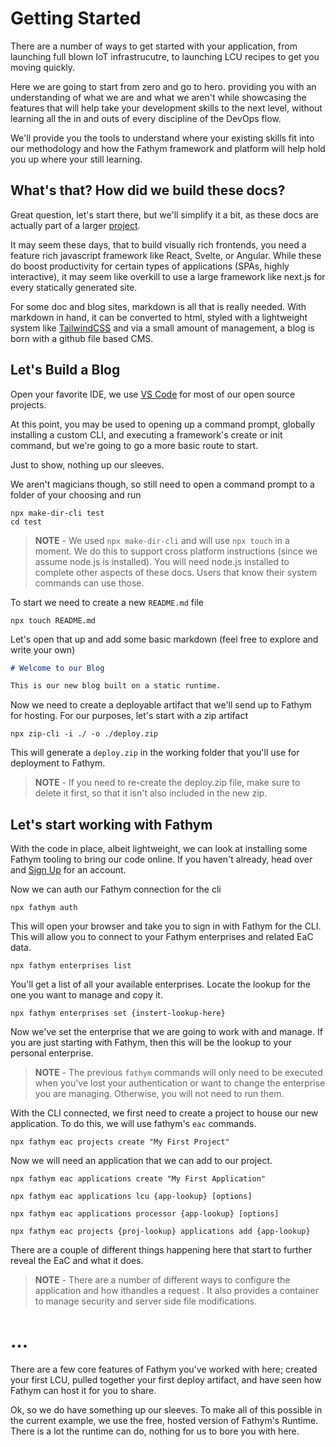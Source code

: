 # Getting Started

There are a number of ways to get started with your application, from launching full blown IoT infrastrucutre, to launching LCU recipes to get you moving quickly.

Here we are going to start from zero and go to hero. providing you with an understanding of what we are and what we aren't while showcasing the features that will help take your development skills to the next level, without learning all the in and outs of every discipline of the DevOps flow.

We'll provide you the tools to understand where your existing skills fit into our methodology and how the Fathym framework and platform will help hold you up where your still learning.

## What's that? How did we build these docs?

Great question, let's start there, but we'll simplify it a bit, as these docs are actually part of a larger [project](https://github.com/fathym/eac/docs).

It may seem these days, that to build visually rich frontends, you need a feature rich javascript framework like React, Svelte, or Angular. While these do boost productivity for certain types of applications (SPAs, highly interactive), it may seem like overkill to use a large framework like next.js for every statically generated site.

For some doc and blog sites, markdown is all that is really needed. With markdown in hand, it can be converted to html, styled with a lightweight system like [TailwindCSS](https://tailwindcss.com/docs/typography-plugin) and via a small amount of management, a blog is born with a github file based CMS.

## Let's Build a Blog

Open your favorite IDE, we use [VS Code](https://code.visualstudio.com/download) for most of our open source projects.

At this point, you may be used to opening up a command prompt, globally installing a custom CLI, and executing a framework's create or init command, but we're going to go a more basic route to start.

Just to show, nothing up our sleeves.

We aren't magicians though, so still need to open a command prompt to a folder of your choosing and run

```cli
npx make-dir-cli test
cd test
```

> **NOTE** - We used `npx make-dir-cli` and will use `npx touch` in a moment. We do this to support cross platform instructions (since we assume node.js is installed). You will need node.js installed to complete other aspects of these docs. Users that know their system commands can use those.

To start we need to create a new `README.md` file

```cli
npx touch README.md
```

Let's open that up and add some basic markdown (feel free to explore and write your own)

```markdown
# Welcome to our Blog

This is our new blog built on a static runtime.
```

Now we need to create a deployable artifact that we'll send up to Fathym for hosting. For our purposes, let's start with a zip artifact

```cli
npx zip-cli -i ./ -o ./deploy.zip
```

This will generate a `deploy.zip` in the working folder that you'll use for deployment to Fathym.

> **NOTE** - If you need to re-create the deploy.zip file, make sure to delete it first, so that it isn't also included in the new zip.

## Let's start working with Fathym

With the code in place, albeit lightweight, we can look at installing some Fathym tooling to bring our code online. If you haven't already, head over and [Sign Up](https://www.fathym.com/dashboard) for an account.

Now we can auth our Fathym connection for the cli

```cli
npx fathym auth
```

This will open your browser and take you to sign in with Fathym for the CLI. This will allow you to connect to your Fathym enterprises and related EaC data.

```cli
npx fathym enterprises list
```

You'll get a list of all your available enterprises. Locate the lookup for the one you want to manage and copy it.

```cli
npx fathym enterprises set {instert-lookup-here}
```

Now we've set the enterprise that we are going to work with and manage. If you are just starting with Fathym, then this will be the lookup to your personal enterprise.

> **NOTE** - The previous `fathym` commands will only need to be executed when you've lost your authentication or want to change the enterprise you are managing. Otherwise, you will not need to run them.

With the CLI connected, we first need to create a project to house our new application. To do this, we will use fathym's `eac` commands.

```cli
npx fathym eac projects create "My First Project"
```

Now we will need an application that we can add to our project.

```cli
npx fathym eac applications create "My First Application"
```

```cli
npx fathym eac applications lcu {app-lookup} [options]
```

```cli
npx fathym eac applications processor {app-lookup} [options]
```

```cli
npx fathym eac projects {proj-lookup} applications add {app-lookup}
```

There are a couple of different things happening here that start to further reveal the EaC and what it does.

> **NOTE** - There are a number of different ways to configure the application and how ithandles a request
> . It also provides a container to manage security and server side file modifications.

# ...

There are a few core features of Fathym you've worked with here; created your first LCU, pulled together your first deploy artifact, and have seen how Fathym can host it for you to share.

Ok, so we do have something up our sleeves. To make all of this possible in the current example, we use the free, hosted version of Fathym's Runtime. There is a lot the runtime can do, nothing for us to bore you with here.
